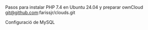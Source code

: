 Pasos para instalar PHP 7.4 en Ubuntu 24.04 y preparar ownCloud 
git@github.com:farissjr/clouds.git

Configuració de MySQL
